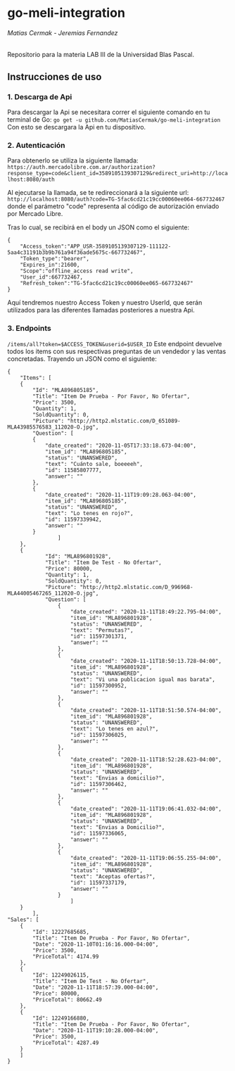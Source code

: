 # go-meli-integration
######	 Matias Cermak - Jeremias Fernandez
Repositorio para la materia LAB III de la Universidad Blas Pascal.
## Instrucciones de uso
### 1. Descarga de Api
Para descargar la Api se necesitara correr el siguiente comando en tu terminal de Go:
`go get -u github.com/MatiasCermak/go-meli-integration`
Con esto se descargara la Api en tu dispositivo.
### 2.  Autenticación
Para obtenerlo se utiliza la siguiente llamada:
`https://auth.mercadolibre.com.ar/authorization?response_type=code&client_id=3589105139307129&redirect_uri=http://localhost:8080/auth`

Al ejecutarse la llamada, se te redireccionará a la siguiente url:
`http://localhost:8080/auth?code=TG-5fac6cd21c19cc00060ee064-667732467`
donde el parámetro "code" representa al código de autorización enviado por Mercado Libre.

Tras lo cual, se recibirá en el body un JSON  como el siguiente:

``` [JSON] 
{
	"Access_token":"APP_USR-3589105139307129-111122-5aa4c31191b3b9b761a94f36ade5675c-667732467",
	"Token_type":"bearer",
	"Expires_in":21600,
	"Scope":"offline_access read write",
	"User_id":667732467,
	"Refresh_token":"TG-5fac6cd21c19cc00060ee065-667732467"
}
```
Aquí tendremos nuestro Access Token y nuestro UserId, que serán utilizados para las diferentes llamadas posteriores a nuestra Api.
### 3. Endpoints

`/items/all?token=$ACCESS_TOKEN&userid=$USER_ID`
Este endpoint devuelve todos los items con sus respectivas preguntas de un vendedor y las ventas concretadas.
Trayendo un JSON  como el siguiente:

``` [JSON] 
{
	"Items": [
	{
		"Id": "MLA896805185",
		"Title": "Item De Prueba - Por Favor, No Ofertar",
		"Price": 3500,
		"Quantity": 1,
		"SoldQuantity": 0,
		"Picture": "http://http2.mlstatic.com/D_651089-MLA43985576583_112020-O.jpg",
		"Question":	[
		{
			"date_created": "2020-11-05T17:33:18.673-04:00",
			"item_id": "MLA896805185",
			"status": "UNANSWERED",
			"text": "Cuánto sale, boeeeeh",
			"id": 11585807777,
			"answer": ""
		},
		{
			"date_created": "2020-11-11T19:09:28.063-04:00",
			"item_id": "MLA896805185",
			"status": "UNANSWERED",
			"text": "Lo tenes en rojo?",
			"id": 11597339942,
			"answer": ""
		}
				]
	},
	{
			"Id": "MLA896801928",
			"Title": "Item De Test - No Ofertar",
			"Price": 80000,
			"Quantity": 1,
			"SoldQuantity": 0,
			"Picture": "http://http2.mlstatic.com/D_996968-MLA44005467265_112020-O.jpg",
			"Question": [
				{
					"date_created": "2020-11-11T18:49:22.795-04:00",
					"item_id": "MLA896801928",
					"status": "UNANSWERED",
					"text": "Permutas?",
					"id": 11597301371,
					"answer": ""
				},
				{
					"date_created": "2020-11-11T18:50:13.728-04:00",
					"item_id": "MLA896801928",
					"status": "UNANSWERED",
					"text": "Vi una publicacion igual mas barata",
					"id": 11597300952,
					"answer": ""
				},
				{
					"date_created": "2020-11-11T18:51:50.574-04:00",
					"item_id": "MLA896801928",
					"status": "UNANSWERED",
					"text": "Lo tenes en azul?",
					"id": 11597306025,
					"answer": ""
				},
				{
					"date_created": "2020-11-11T18:52:28.623-04:00",
					"item_id": "MLA896801928",
					"status": "UNANSWERED",
					"text": "Envias a domicilio?",
					"id": 11597306462,
					"answer": ""
				},
				{
					"date_created": "2020-11-11T19:06:41.032-04:00",
					"item_id": "MLA896801928",
					"status": "UNANSWERED",
					"text": "Envias a Domicilio?",
					"id": 11597336065,
					"answer": ""
				},
				{
					"date_created": "2020-11-11T19:06:55.255-04:00",
					"item_id": "MLA896801928",
					"status": "UNANSWERED",
					"text": "Aceptas ofertas?",
					"id": 11597337179,
					"answer": ""
				}
					]
	}
		],
"Sales": [
	{
		"Id": 12227685685,
		"Title": "Item De Prueba - Por Favor, No Ofertar",
		"Date": "2020-11-10T01:16:16.000-04:00",
		"Price": 3500,
		"PriceTotal": 4174.99
	},
	{
		"Id": 12249026115,
		"Title": "Item De Test - No Ofertar",
		"Date": "2020-11-11T18:57:39.000-04:00",
		"Price": 80000,
		"PriceTotal": 80662.49
	},
	{
		"Id": 12249166880,
		"Title": "Item De Prueba - Por Favor, No Ofertar",
		"Date": "2020-11-11T19:10:28.000-04:00",
		"Price": 3500,
		"PriceTotal": 4287.49
	}
	]
}
```

<!--stackedit_data:
eyJoaXN0b3J5IjpbNzIxMzI2MjE0LC02Nzk1NzQ5MzAsMTYyOT
UwMDg5NCwyMTQ0MzMxMTEwLDIwMTEyODcyNTAsMjU5ODc1MDA3
XX0=
-->
